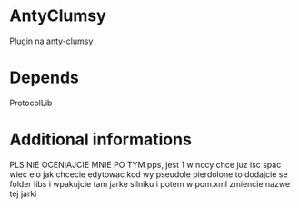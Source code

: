# AntyClumsy
Plugin na anty-clumsy

# Depends
ProtocolLib

# Additional informations
PLS NIE OCENIAJCIE MNIE PO TYM pps, jest 1 w nocy chce juz isc spac wiec elo 
jak chcecie edytowac kod wy pseudole pierdolone to dodajcie se folder libs i wpakujcie tam jarke silniku i potem w pom.xml zmiencie nazwe tej jarki
